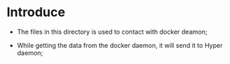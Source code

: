 # Introduce

* The files in this directory is used to contact with docker deamon;

* While getting the data from the docker daemon, it will send it to Hyper daemon;
